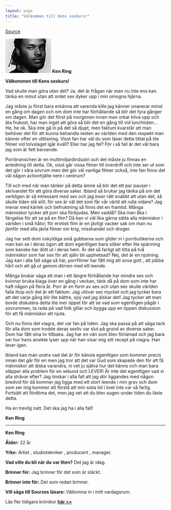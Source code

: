 ```yaml
---
layout: page
title: "Välkommen till Kens sexkurs!"
---
```


[Source](https://web.archive.org/web/20051207184550/http://www.sourze.se/default.asp?itemId=10066650 "Permalink to Sourze: Tidningen som skrivs dygnet runt av läsarna själva")

**![](F39349E8-D6D8-4749-B1A4-1458FB4B33CB.jpg) Ken Ring**

**Välkommen till Kens sexkurs!**

Vad skulle man göra utan det? Ja, det är frågan när man nu inte ens kan tänka en minut utan att ordet sex dyker upp i min omogna hjärna.

Jag måste ju först bara erkänna att varenda kille jag känner onanerar minst en gång om dagen och om dom inte har förhållande så blir det fyra gånger om dagen. Man gör det först på morgonen innan man orkar kliva upp och äta frukost, har man inget att göra så blir det en gång till vid lunchtiden... He, he ok. Ska inte gå in på det så djupt, men faktum kvarstår att man behöver det för att kunna behandla resten av världen med den respekt man känner efter en utlösning. Visst fan har väl du som läser detta tittat på lite filmer vid tolvslaget igår kväll? Eller har jag fel? För i så fall är det väl bara jag som är fett beroende.

Porrbranschen är en multimiljardindustri och det måste ju finnas en anledning till detta. Ok, visst går vissa filmer till överdrift och inte ser ut som det gör i våra sovrum men det gör väl vanliga filmer också, inte fan finns det väl någon actionhjälte nere i centrum?

Till och med när man tänker på detta ämne så blir det ett par pauser i skrivandet för att göra diverse saker. Ibland så brukar jag tänka på om det verkligen är så intressant med sex och jag inser rätt snabbt att utan det, så skulle tiden stå still, för sex är väl det som får vår värld att rulla vidare? Jag menar med kärlek och befruktning så finns det en framtid. Många människor tycker att porr ska förbjudas. Men vaddå? Ska man åka i fängelse för att se på en film? Då kan vi väl lika gärna sätta alla människor i världen i små hålor, för erotisk film är en jävligt vacker sak om man nu jämför med alla jävla filmer om krig, misshandel och droger.

Jag har sett dom oskyldiga små gubbarna som glider in i porrbutikerna och man kan se i deras ögon att dom egentligen bara söker efter lite spänning som kanske har dött ut i deras hem. Är det så farligt att titta på två människor som har sex för att själv bli upphetsad? Nej, det är en njutning. Jag kan i alla fall säga så här, porrfilmer har fått mig att sova gott , att jobba hårt och att gå ut genom dörren med ett leende.

Många brukar säga att man i ett längre förhållande har mindre sex och kvinnor bruka klaga över en gång i veckan, tänk då på dom som inte har haft någon på flera år. Porr är en form av sex och utan sex skulle världen falla ihop och det är ett faktum. Jag utövar sex mycket och jag tycker bara att det varje gång blir lite bättre, ojoj vad jag älskar det! Jag tycker att man borde diskutera detta lite mer öppet för att se vad som egentligen pågår i sovrummen, ta reda på vad folk gillar och bygga upp en öppen diskussion för att få människor att njuta.

Och nu finns det viagra, det var fan på tiden. Jag ska passa på att säga tack för alla dom som trodde deras sexliv var slut på grund av diverse saker. Dom har fått sina liv tillbaka. Jag har en vän som blev förlamad och jag bara ser hur hans ansikte lyser upp när han visar mig sitt recept på viagra. Han lever igen.

Ibland kan man undra vad det är för känsla egentligen som kommer precis innan det går för en men jag tror att det var Gud som skapade den för att få människor att älska varandra, ni vet ju själva hur det känns och man bara släpper alla problem för en sekund och LEVER! Är inte det egentligen vad vi alla strävar efter? Jag önskar i alla fall att jag dör liggandes med någon bredvid för då kommer jag ligga med ett stort leende i min grav och dom som ser mig kommer att förstå att min sista tid i livet inte var så farlig. Fortsätt att fördöma det, men jag vet att du blev sugen under tiden du läste detta.

Ha en trevlig natt. Det ska jag ha i alla fall!

**Ken Ring**

---

**Ken Ring**

**Ålder:** 22 år

**Yrke:** Artist , studiotekniker , producent , manager.

**Vad ville du bli när du var liten?** Det jag är idag.

**Brinner för:** Jag brinner för det som är släckt.

**Brinner inte för:** Det som redan brinner.

**Vill säga till Sourzes läsare:** Välkomna in i mitt vardagsrum.

Läs fler tidigare krönikor **[här >>](https://web.archive.org/web/20051104011313/http://www.sourze.se/default.asp?ItemID=10049752)**

